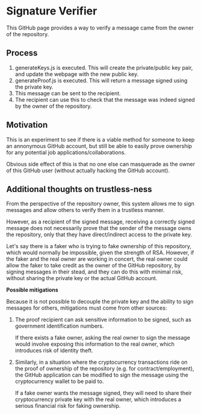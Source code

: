 # Signature Verifier 
This GitHub page provides a way to verify a message came from the owner of the repository.

## Process 
1. generateKeys.js is executed. This will create the private/public key pair, and update the webpage with the new public key.
2. generateProof.js is executed. This will return a message signed using the private key.
3. This message can be sent to the recipient.
4. The recipient can use this to check that the message was indeed signed by the owner of the repository.

## Motivation
This is an experiment to see if there is a viable method for someone to keep an annonymous GitHub account, but still be able to easily prove ownership for any potential job applications/collaborations.

Obvious side effect of this is that no one else can masquerade as the owner of this GitHub user (without actually hacking the GitHub account).

## Additional thoughts on trustless-ness
From the perspective of the repository owner, this system allows me to sign messages and allow others to verify them in a trustless manner.

However, as a recipient of the signed message, receiving a correctly signed message does not necessarily prove that the sender of the message owns the repository, only that they have direct/indirect access to the private key.

Let's say there is a faker who is trying to fake ownership of this repository, which would normally be impossible, given the strength of RSA.
However, if the faker and the real owner are working in concert, the real owner could allow the faker to take credit as the owner of the GitHub repository, by signing messages in their stead, and they can do this with minimal risk, without sharing the private key or the actual GitHub account.

**Possible mitigations**

Because it is not possible to decouple the private key and the ability to sign messages for others, mitigations must come from other sources:
1. The proof recipient can ask sensitive information to be signed, such as government identification numbers.

   If there exists a fake owner, asking the real owner to sign the message would involve exposing this information to the real owner, which introduces risk of identity theft.

2. Similarly, in a situation where the cryptocurrency transactions ride on the proof of ownership of the repository (e.g. for contract/employment), the GitHub application can be modified to sign the message using the cryptocurrency wallet to be paid to.

   If a fake owner wants the message signed, they will need to share their cryptocurrency private key with the real owner, which introduces a serious financial risk for faking ownership.
